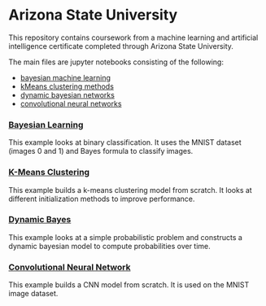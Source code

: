 # Arizona State University

This repository contains coursework from a machine learning and artificial intelligence certificate completed through Arizona State University.

The main files are jupyter notebooks consisting of the following:
- [bayesian machine learning](#Bayesian-Learning)
- [kMeans clustering methods](#K-Means-Clustering)
- [dynamic bayesian networks](#Dynamic-Bayes)
- [convolutional neural networks](#Convolutional-Neural-Network)

### [Bayesian Learning](https://github.com/Joshua-Robison/ASU/blob/main/notebooks/bayes_model.ipynb)
This example looks at binary classification. It uses the MNIST dataset (images 0 and 1) and Bayes formula to classify images.

### [K-Means Clustering](https://github.com/Joshua-Robison/ASU/blob/main/notebooks/clustering_model.ipynb)
This example builds a k-means clustering model from scratch. It looks at different initialization methods to improve performance.

### [Dynamic Bayes](https://github.com/Joshua-Robison/ASU/blob/main/notebooks/dynamic_bayes_network.ipynb)
This example looks at a simple probabilistic problem and constructs a dynamic bayesian model to compute probabilities over time.

### [Convolutional Neural Network](https://github.com/Joshua-Robison/ASU/blob/main/notebooks/cnn_model.ipynb)
This example builds a CNN model from scratch. It is used on the MNIST image dataset.
